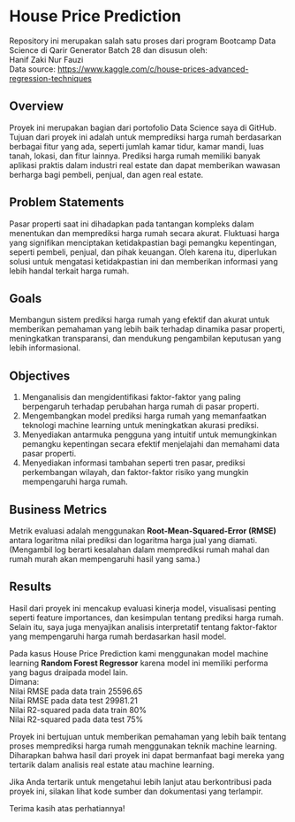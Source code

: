 # **House Price Prediction** <br>
Repository ini merupakan salah satu proses dari program Bootcamp Data Science di Qarir Generator Batch 28 dan disusun oleh: <br>
Hanif Zaki Nur Fauzi <br>
Data source: https://www.kaggle.com/c/house-prices-advanced-regression-techniques

## **Overview** <br>
Proyek ini merupakan bagian dari portofolio Data Science saya di GitHub. Tujuan dari proyek ini adalah untuk memprediksi harga rumah berdasarkan berbagai fitur yang ada, seperti jumlah kamar tidur, kamar mandi, luas tanah, lokasi, dan fitur lainnya. Prediksi harga rumah memiliki banyak aplikasi praktis dalam industri real estate dan dapat memberikan wawasan berharga bagi pembeli, penjual, dan agen real estate.

## **Problem Statements** <br>
Pasar properti saat ini dihadapkan pada tantangan kompleks dalam menentukan dan memprediksi harga rumah secara akurat. Fluktuasi harga yang signifikan menciptakan ketidakpastian bagi pemangku kepentingan, seperti pembeli, penjual, dan pihak keuangan. Oleh karena itu, diperlukan solusi untuk mengatasi ketidakpastian ini dan memberikan informasi yang lebih handal terkait harga rumah.

## **Goals** <br>
Membangun sistem prediksi harga rumah yang efektif dan akurat untuk memberikan pemahaman yang lebih baik terhadap dinamika pasar properti, meningkatkan transparansi, dan mendukung pengambilan keputusan yang lebih informasional.

## **Objectives** <br>
1. Menganalisis dan mengidentifikasi faktor-faktor yang paling berpengaruh terhadap perubahan harga rumah di pasar properti.
2. Mengembangkan model prediksi harga rumah yang memanfaatkan teknologi machine learning untuk meningkatkan akurasi prediksi.
3. Menyediakan antarmuka pengguna yang intuitif untuk memungkinkan pemangku kepentingan secara efektif menjelajahi dan memahami data pasar properti.
4. Menyediakan informasi tambahan seperti tren pasar, prediksi perkembangan wilayah, dan faktor-faktor risiko yang mungkin mempengaruhi harga rumah.

## **Business Metrics** <br>
Metrik evaluasi adalah menggunakan **Root-Mean-Squared-Error (RMSE)**  antara logaritma nilai prediksi dan logaritma harga jual yang diamati. (Mengambil log berarti kesalahan dalam memprediksi rumah mahal dan rumah murah akan mempengaruhi hasil yang sama.)

## **Results** <br>
Hasil dari proyek ini mencakup evaluasi kinerja model, visualisasi penting seperti feature importances, dan kesimpulan tentang prediksi harga rumah. Selain itu, saya juga menyajikan analisis interpretatif tentang faktor-faktor yang mempengaruhi harga rumah berdasarkan hasil model.

Pada kasus House Price Prediction kami menggunakan model machine learning **Random Forest Regressor** karena model ini memiliki performa yang bagus draipada model lain.<br>
Dimana: <br>
Nilai RMSE pada data train 25596.65 <br>
Nilai RMSE pada data test 29981.21 <br>
Nilai R2-squared pada data train 80% <br>
Nilai R2-squared pada data test 75% <br>

Proyek ini bertujuan untuk memberikan pemahaman yang lebih baik tentang proses memprediksi harga rumah menggunakan teknik machine learning. Diharapkan bahwa hasil dari proyek ini dapat bermanfaat bagi mereka yang tertarik dalam analisis real estate atau machine learning.

Jika Anda tertarik untuk mengetahui lebih lanjut atau berkontribusi pada proyek ini, silakan lihat kode sumber dan dokumentasi yang terlampir.

Terima kasih atas perhatiannya!


